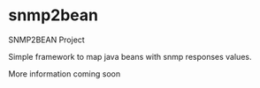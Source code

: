 snmp2bean
=========

SNMP2BEAN Project

Simple framework to map java beans with snmp responses values.

More information coming soon
